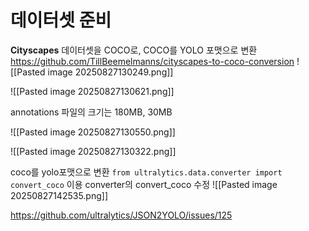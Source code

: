 
# 데이터셋 준비

**Cityscapes** 데이터셋을 COCO로, COCO를 YOLO 포맷으로 변환
https://github.com/TillBeemelmanns/cityscapes-to-coco-conversion
![[Pasted image 20250827130249.png]]

![[Pasted image 20250827130621.png]]

annotations 파일의 크기는 180MB, 30MB

![[Pasted image 20250827130550.png]]

![[Pasted image 20250827130322.png]]

coco를 yolo포맷으로 변환
`from ultralytics.data.converter import convert_coco` 이용
converter의 convert_coco 수정
![[Pasted image 20250827142535.png]]

https://github.com/ultralytics/JSON2YOLO/issues/125